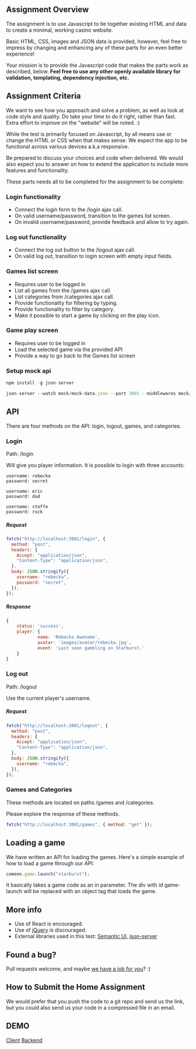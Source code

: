 ## Assignment Overview

The assignment is to use Javascript to tie together existing HTML and data to create a minimal, working casino website.

Basic HTML, CSS, images and JSON data is provided, however, feel free to impress by changing and enhancing any of these parts for an even better experience!

Your mission is to provide the Javascript code that makes the parts work as described, below.
**Feel free to use any other openly available library for validation, templating, dependency injection, etc.**

## Assignment Criteria

We want to see how you approach and solve a problem, as well as look at code style and quality.
Do take your time to do it right, rather than fast.
Extra effort to improve on the "website" will be noted. :)

While the test is primarily focused on Javascript, by all means use or change the HTML or CSS when that makes sense. We expect the app to be functional across various devices a.k.a responsive.

Be prepared to discuss your choices and code when delivered. We would also expect you to answer on how to extend the application to include more features and functionality.

These parts needs all to be completed for the assignment to be complete:

### Login functionality

- Connect the login form to the /login ajax call.
- On valid username/password, transition to the games list screen.
- On invalid username/password, provide feedback and allow to try again.

### Log out functionality

- Connect the log out button to the /logout ajax call.
- On valid log out, transition to login screen with empty input fields.

### Games list screen

- Requires user to be logged in
- List all games from the /games ajax call.
- List categories from /categories ajax call.
- Provide functionality for filtering by typing.
- Provide functionality to filter by category.
- Make it possible to start a game by clicking on the play icon.

### Game play screen

- Requires user to be logged in
- Load the selected game via the provided API
- Provide a way to go back to the Games list screen

### Setup mock api

```javascript
npm install -g json-server
```

```javascript
json-server --watch mock/mock-data.json --port 3001 --middlewares mock/mock-api.js
```

## API

There are four methods on the API: login, logout, games, and categories.

### Login

Path: /login

Will give you player information.
It is possible to login with three accounts:

```
username: rebecka
password: secret

username: eric
password: dad

username: stoffe
password: rock
```

##### Request

```javascript
fetch("http://localhost:3001/login", {
  method: "post",
  headers: {
    Accept: "application/json",
    "Content-Type": "application/json",
  },
  body: JSON.stringify({
    username: "rebecka",
    password: "secret",
  }),
});
```

##### Response

```javascript
{
	status: 'success',
	player: {
            name: 'Rebecka Awesome',
            avatar: 'images/avatar/rebecka.jpg',
            event: 'Last seen gambling on Starburst.'
    }
}
```

### Log out

Path: /logout

Use the current player's username.

##### Request

```javascript
fetch("http://localhost:3001/logout", {
  method: "post",
  headers: {
    Accept: "application/json",
    "Content-Type": "application/json",
  },
  body: JSON.stringify({
    username: "rebecka",
  }),
});
```

### Games and Categories

These methods are located on paths /games and /categories.

Please explore the response of these methods.

```javascript
fetch("http://localhost:3001/games", { method: "get" });
```

## Loading a game

We have written an API for loading the games. Here's a simple example of how to load a game through our API:

```javascript
comeon.game.launch("starburst");
```

It basically takes a game code as an in parameter.
The div with id game-launch will be replaced with an object tag that loads the game.

## More info

- Use of React is encouraged.
- Use of [jQuery](https://jquery.com/) is discouraged.
- External libraries used in this test: [Semantic UI](http://semantic-ui.com/), [json-server](https://github.com/typicode/json-server)

## Found a bug?

Pull requests welcome, and maybe [we have a job for you](http://jobs.comeon.com/)? :)

## How to Submit the Home Assignment

We would prefer that you push the code to a git repo and send us the link, but you could also send us your code in a compressed file in an email.

## DEMO

[Client](https://comeon-group-app-client.vercel.app/)
[Backend](https://comeon-group-app-backend.vercel.app/)
